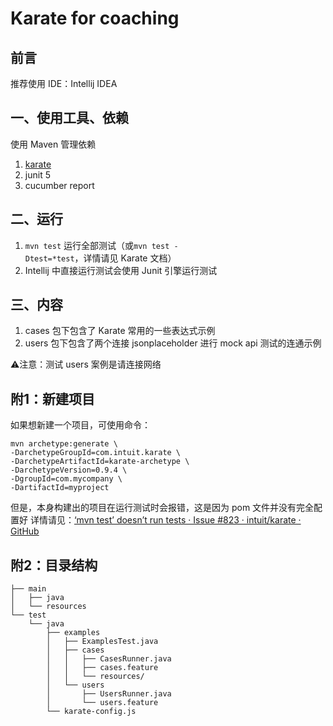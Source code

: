 # Karate for coaching
## 前言
推荐使用 IDE：Intellij IDEA
## 一、使用工具、依赖
使用 Maven 管理依赖
1. [karate](https://intuit.github.io/karate/)
2. junit 5
3. cucumber report

## 二、运行
1. `mvn test` 运行全部测试（或`mvn test -Dtest=*test`，详情请见 Karate 文档）
2. Intellij 中直接运行测试会使用 Junit 引擎运行测试

## 三、内容
1. cases 包下包含了 Karate 常用的一些表达式示例
2. users 包下包含了两个连接 jsonplaceholder 进行 mock api 测试的连通示例

⚠️注意：测试 users 案例是请连接网络

## 附1：新建项目
如果想新建一个项目，可使用命令：
```shell script
mvn archetype:generate \
-DarchetypeGroupId=com.intuit.karate \
-DarchetypeArtifactId=karate-archetype \
-DarchetypeVersion=0.9.4 \
-DgroupId=com.mycompany \
-DartifactId=myproject
```
但是，本身构建出的项目在运行测试时会报错，这是因为 pom 文件并没有完全配置好
详情请见：[‘mvn test’ doesn’t run tests · Issue #823 · intuit/karate · GitHub](https://github.com/intuit/karate/issues/823)

## 附2：目录结构
```.
├── main
│   ├── java
│   └── resources
└── test
    └── java
        ├── examples
        │   ├── ExamplesTest.java
        │   ├── cases
        │   │   ├── CasesRunner.java
        │   │   ├── cases.feature
        │   │   └── resources/
        │   └── users
        │       ├── UsersRunner.java
        │       └── users.feature
        └── karate-config.js
```